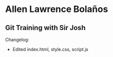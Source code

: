 # Allen Lawrence Bolaños
## Git Training with Sir Josh

Changelog:


- Edited index.html, style.css, script.js
